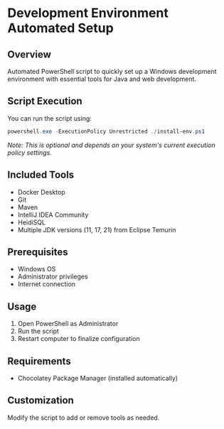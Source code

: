 # Development Environment Automated Setup

## Overview
Automated PowerShell script to quickly set up a Windows development environment with essential tools for Java and web development.

## Script Execution
You can run the script using:
```powershell
powershell.exe -ExecutionPolicy Unrestricted ./install-env.ps1
```

*Note: This is optional and depends on your system's current execution policy settings.*

## Included Tools
- Docker Desktop
- Git
- Maven
- IntelliJ IDEA Community
- HeidiSQL
- Multiple JDK versions (11, 17, 21) from Eclipse Temurin

## Prerequisites
- Windows OS
- Administrator privileges
- Internet connection

## Usage
1. Open PowerShell as Administrator
2. Run the script
3. Restart computer to finalize configuration

## Requirements
- Chocolatey Package Manager (installed automatically)

## Customization
Modify the script to add or remove tools as needed.
